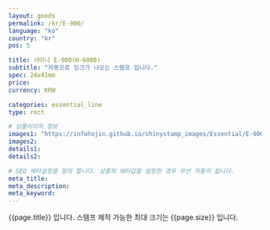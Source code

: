 ```yaml
---
layout: goods
permalink: /kr/E-900/
language: "ko"
country: "kr"
pos: 5

title: 샤이니 E-900(H-6000)
subtitle: "자동으로 잉크가 나오는 스템프 입니다."
spec: 24x41mm
price: 
currency: KRW

categories: essential_line
type: rect

# 상품이미지 정보
images1: "https://infohojin.github.io/shinystamp_images/Essential/E-900/E-900_1.jpg"
images2:
details1:
details2:    

# SEO 메타설정을 정의 합니다. 상품의 메타값을 설정한 경우 우선 적용이 됩니다.
meta_title: 
meta_description:
meta_keyword:
---
```


{{page.title}} 입니다. 스템프 제작 가능한 최대 크기는 {{page.size}} 입니다.
